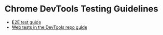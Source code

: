 # Chrome DevTools Testing Guidelines

- [E2E test guide](https://source.chromium.org/chromium/chromium/src/+/master:third_party/devtools-frontend/src/test/e2e/README.md)
- [Web tests in the DevTools repo guide](https://source.chromium.org/chromium/chromium/src/+/master:third_party/devtools-frontend/src/test/webtests/README)